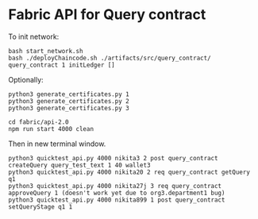 # Fabric API for Query contract

To init network:
```
bash start_network.sh
bash ./deployChaincode.sh ./artifacts/src/query_contract/ query_contract 1 initLedger []

```

Optionally:
```
python3 generate_certificates.py 1
python3 generate_certificates.py 2
python3 generate_certificates.py 3
```

```
cd fabric/api-2.0
npm run start 4000 clean
```

Then in new terminal window.
```
python3 quicktest_api.py 4000 nikita3 2 post query_contract createQuery query_test_text 1 40 wallet3
python3 quicktest_api.py 4000 nikita20 2 req query_contract getQuery q1
python3 quicktest_api.py 4000 nikita27j 3 req query_contract approveQuery 1 (doesn't work yet due to org3.department1 bug)
python3 quicktest_api.py 4000 nikita899 1 post query_contract setQueryStage q1 1
```
